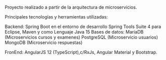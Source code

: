 Proyecto realizado a partir de la arquitectura de microservicios.

Principales tecnologías y herramientas utilizadas:

Backend: Spring Boot en el entorno de desarrollo Spring Tools Suite 4 para Eclipse, Maven y como Lenguaje Java 15
Bases de datos: 
    MariaDB (Microservicios cursos y examenes)
    PostgreSQL (Microservicio usuarios)
    MongoDB (Microservicio respuestas)
    
FronEnd: AngularJS 12 (TypeScript),c/RxJs, Angular Material y Bootstrap. 
    
